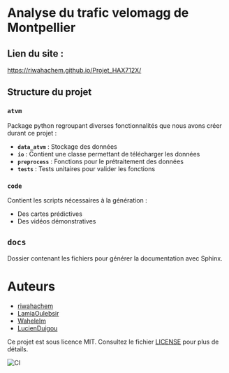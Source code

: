 # Analyse du trafic velomagg de Montpellier
## Lien du site :
<https://riwahachem.github.io/Projet_HAX712X/>

## Structure du projet

### `atvm`  
Package python regroupant diverses fonctionnalités que nous avons créer durant ce projet :  
- **`data_atvm`** : Stockage des données  
- **`io`** : Contient une classe permettant de télécharger les données  
- **`preprocess`** : Fonctions pour le prétraitement des données  
- **`tests`** : Tests unitaires pour valider les fonctions 

### `code`
Contient les scripts nécessaires à la génération :  
- Des cartes prédictives  
- Des vidéos démonstratives  

## `docs`
Dossier contenant les fichiers pour générer la documentation avec Sphinx.

# Auteurs 
- [riwahachem](https://github.com/riwahachem)
- [LamiaOulebsir](https://github.com/LamiaOulebsir)
- [Wahelelm](https://github.com/Wahelelm)
- [LucienDuigou](https://github.com/LucienDuigou)

Ce projet est sous licence MIT. Consultez le fichier [LICENSE](LICENSE) pour plus de détails.

![CI](https://github.com/riwahachem/Projet_HAX712X/actions/workflows/python-package.yml/badge.svg)
